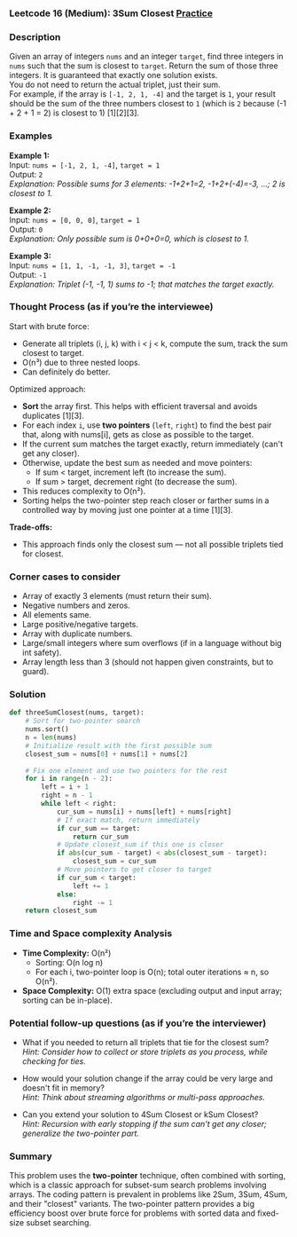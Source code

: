 ### Leetcode 16 (Medium): 3Sum Closest [Practice](https://leetcode.com/problems/3sum-closest)

### Description  
Given an array of integers `nums` and an integer `target`, find three integers in `nums` such that the sum is closest to `target`. Return the sum of those three integers. It is guaranteed that exactly one solution exists.  
You do not need to return the actual triplet, just their sum.  
For example, if the array is `[-1, 2, 1, -4]` and the target is `1`, your result should be the sum of the three numbers closest to `1` (which is `2` because (-1 + 2 + 1 = 2) is closest to 1) [1][2][3].


### Examples  

**Example 1:**  
Input: `nums = [-1, 2, 1, -4]`, `target = 1`  
Output: `2`  
*Explanation: Possible sums for 3 elements: -1+2+1=2, -1+2+(-4)=-3, …; 2 is closest to 1.*

**Example 2:**  
Input: `nums = [0, 0, 0]`, `target = 1`  
Output: `0`  
*Explanation: Only possible sum is 0+0+0=0, which is closest to 1.*

**Example 3:**  
Input: `nums = [1, 1, -1, -1, 3]`, `target = -1`  
Output: `-1`  
*Explanation: Triplet (-1, -1, 1) sums to -1; that matches the target exactly.*


### Thought Process (as if you’re the interviewee)  
Start with brute force:  
- Generate all triplets (i, j, k) with i < j < k, compute the sum, track the sum closest to target.
- O(n³) due to three nested loops.  
- Can definitely do better.

Optimized approach:  
- **Sort** the array first. This helps with efficient traversal and avoids duplicates [1][3].
- For each index `i`, use **two pointers** (`left`, `right`) to find the best pair that, along with nums[i], gets as close as possible to the target.
- If the current sum matches the target exactly, return immediately (can't get any closer).
- Otherwise, update the best sum as needed and move pointers:
  - If sum < target, increment left (to increase the sum).
  - If sum > target, decrement right (to decrease the sum).
- This reduces complexity to O(n²).
- Sorting helps the two-pointer step reach closer or farther sums in a controlled way by moving just one pointer at a time [1][3].

**Trade-offs:**
- This approach finds only the closest sum — not all possible triplets tied for closest.

### Corner cases to consider  
- Array of exactly 3 elements (must return their sum).
- Negative numbers and zeros.
- All elements same.
- Large positive/negative targets.
- Array with duplicate numbers.
- Large/small integers where sum overflows (if in a language without big int safety).
- Array length less than 3 (should not happen given constraints, but to guard).


### Solution

```python
def threeSumClosest(nums, target):
    # Sort for two-pointer search
    nums.sort()
    n = len(nums)
    # Initialize result with the first possible sum
    closest_sum = nums[0] + nums[1] + nums[2]
    
    # Fix one element and use two pointers for the rest
    for i in range(n - 2):
        left = i + 1
        right = n - 1
        while left < right:
            cur_sum = nums[i] + nums[left] + nums[right]
            # If exact match, return immediately
            if cur_sum == target:
                return cur_sum
            # Update closest_sum if this one is closer
            if abs(cur_sum - target) < abs(closest_sum - target):
                closest_sum = cur_sum
            # Move pointers to get closer to target
            if cur_sum < target:
                left += 1
            else:
                right -= 1
    return closest_sum
```

### Time and Space complexity Analysis  

- **Time Complexity:** O(n²)
  - Sorting: O(n log n)
  - For each i, two-pointer loop is O(n); total outer iterations ≈ n, so O(n²).
- **Space Complexity:** O(1) extra space (excluding output and input array; sorting can be in-place).


### Potential follow-up questions (as if you’re the interviewer)  

- What if you needed to return all triplets that tie for the closest sum?  
  *Hint: Consider how to collect or store triplets as you process, while checking for ties.*

- How would your solution change if the array could be very large and doesn't fit in memory?  
  *Hint: Think about streaming algorithms or multi-pass approaches.*

- Can you extend your solution to 4Sum Closest or kSum Closest?  
  *Hint: Recursion with early stopping if the sum can't get any closer; generalize the two-pointer part.*

### Summary
This problem uses the **two-pointer** technique, often combined with sorting, which is a classic approach for subset-sum search problems involving arrays. The coding pattern is prevalent in problems like 2Sum, 3Sum, 4Sum, and their "closest" variants. The two-pointer pattern provides a big efficiency boost over brute force for problems with sorted data and fixed-size subset searching.